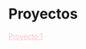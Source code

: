 # Proyectos

<a style="color:Pink" href="https://github.com/melinaariana/Proyectos/tree/gh-pages/Proyecto1"> Proyecto 1 </a>
